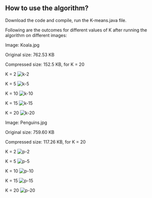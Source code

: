 ## How to use the algorithm?
Download the code and compile, run the K-means.java file.

Following are the outcomes for different values of K after running the algorithm on different images:


Image: Koala.jpg

Original size: 762.53 KB

Compressed size: 152.5 KB, for K = 20

K = 2
![k-2](https://user-images.githubusercontent.com/39697848/145734558-9f752300-6c11-469b-a3c1-25e83fce5285.jpg)

K = 5
![k-5](https://user-images.githubusercontent.com/39697848/145734577-3b1d7e52-7fb2-42ad-bbc4-154971432380.jpg)

K = 10
![k-10](https://user-images.githubusercontent.com/39697848/145734578-d6ab0ba1-fc33-4549-bc60-ded65064d0bb.jpg)

K = 15
![k-15](https://user-images.githubusercontent.com/39697848/145734581-27e718f5-6a11-4557-b189-f082d1496ca3.jpg)

K = 20
![k-20](https://user-images.githubusercontent.com/39697848/145734583-bab45b1f-5f9c-485a-82e2-ecd96a16d966.jpg)


Image: Penguins.jpg

Original size: 759.60 KB

Compressed size: 117.26 KB, for K = 20

K = 2
![p-2](https://user-images.githubusercontent.com/39697848/145734608-ef023103-275d-4dd7-94b6-064e0420c844.jpg)

K = 5
![p-5](https://user-images.githubusercontent.com/39697848/145734612-91396db5-cb6b-4b7f-babc-67d39b47fe78.jpg)

K = 10
![p-10](https://user-images.githubusercontent.com/39697848/145734616-af1e722e-8bf5-4170-9ec4-2e26e34448f5.jpg)

K = 15
![p-15](https://user-images.githubusercontent.com/39697848/145734618-9f461504-b5e3-4e23-892f-a8791c51a1ba.jpg)

K = 20
![p-20](https://user-images.githubusercontent.com/39697848/145734620-115ea437-da55-4454-809a-f122629edde5.jpg)

